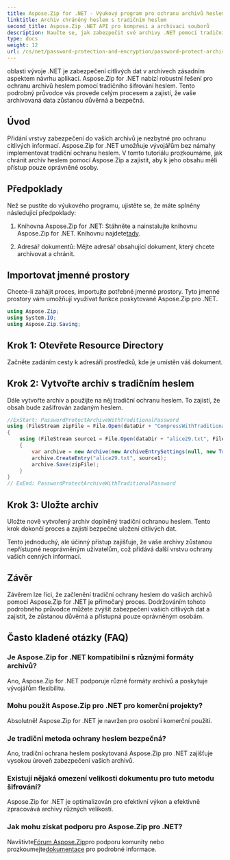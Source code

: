 ```yaml
---
title: Aspose.Zip for .NET - Výukový program pro ochranu archivů heslem
linktitle: Archiv chráněný heslem s tradičním heslem
second_title: Aspose.Zip .NET API pro kompresi a archivaci souborů
description: Naučte se, jak zabezpečit své archivy .NET pomocí tradiční ochrany heslem pomocí Aspose.Zip. Postupujte podle našeho podrobného průvodce pro lepší důvěrnost dat.
type: docs
weight: 12
url: /cs/net/password-protection-and-encryption/password-protect-archive-traditional-password/
---
```


oblasti vývoje .NET je zabezpečení citlivých dat v archivech zásadním aspektem návrhu aplikací. Aspose.Zip for .NET nabízí robustní řešení pro ochranu archivů heslem pomocí tradičního šifrování heslem. Tento podrobný průvodce vás provede celým procesem a zajistí, že vaše archivovaná data zůstanou důvěrná a bezpečná.

## Úvod

Přidání vrstvy zabezpečení do vašich archivů je nezbytné pro ochranu citlivých informací. Aspose.Zip for .NET umožňuje vývojářům bez námahy implementovat tradiční ochranu heslem. V tomto tutoriálu prozkoumáme, jak chránit archiv heslem pomocí Aspose.Zip a zajistit, aby k jeho obsahu měli přístup pouze oprávněné osoby.

## Předpoklady

Než se pustíte do výukového programu, ujistěte se, že máte splněny následující předpoklady:

1. Knihovna Aspose.Zip for .NET: Stáhněte a nainstalujte knihovnu Aspose.Zip for .NET. Knihovnu najdete[tady](https://releases.aspose.com/zip/net/).

2. Adresář dokumentů: Mějte adresář obsahující dokument, který chcete archivovat a chránit.

## Importovat jmenné prostory

Chcete-li zahájit proces, importujte potřebné jmenné prostory. Tyto jmenné prostory vám umožňují využívat funkce poskytované Aspose.Zip pro .NET.

```csharp
using Aspose.Zip;
using System.IO;
using Aspose.Zip.Saving;
```

## Krok 1: Otevřete Resource Directory

Začněte zadáním cesty k adresáři prostředků, kde je umístěn váš dokument.

## Krok 2: Vytvořte archiv s tradičním heslem

Dále vytvořte archiv a použijte na něj tradiční ochranu heslem. To zajistí, že obsah bude zašifrován zadaným heslem.

```csharp
//ExStart: PasswordProtectArchiveWithTraditionalPassword
using (FileStream zipFile = File.Open(dataDir + "CompressWithTraditionalEncryption_out.zip", FileMode.Create))
{
    using (FileStream source1 = File.Open(dataDir + "alice29.txt", FileMode.Open, FileAccess.Read))
    {
        var archive = new Archive(new ArchiveEntrySettings(null, new TraditionalEncryptionSettings("p@s$")));
        archive.CreateEntry("alice29.txt", source1);
        archive.Save(zipFile);
    }
}
// ExEnd: PasswordProtectArchiveWithTraditionalPassword
```

## Krok 3: Uložte archiv

Uložte nově vytvořený archiv doplněný tradiční ochranou heslem. Tento krok dokončí proces a zajistí bezpečné uložení citlivých dat.

Tento jednoduchý, ale účinný přístup zajišťuje, že vaše archivy zůstanou nepřístupné neoprávněným uživatelům, což přidává další vrstvu ochrany vašich cenných informací.

## Závěr

Závěrem lze říci, že začlenění tradiční ochrany heslem do vašich archivů pomocí Aspose.Zip for .NET je přímočarý proces. Dodržováním tohoto podrobného průvodce můžete zvýšit zabezpečení vašich citlivých dat a zajistit, že zůstanou důvěrná a přístupná pouze oprávněným osobám.

## Často kladené otázky (FAQ)

### Je Aspose.Zip for .NET kompatibilní s různými formáty archivů?
Ano, Aspose.Zip for .NET podporuje různé formáty archivů a poskytuje vývojářům flexibilitu.

### Mohu použít Aspose.Zip pro .NET pro komerční projekty?
Absolutně! Aspose.Zip for .NET je navržen pro osobní i komerční použití.

### Je tradiční metoda ochrany heslem bezpečná?
Ano, tradiční ochrana heslem poskytovaná Aspose.Zip pro .NET zajišťuje vysokou úroveň zabezpečení vašich archivů.

### Existují nějaká omezení velikosti dokumentu pro tuto metodu šifrování?
Aspose.Zip for .NET je optimalizován pro efektivní výkon a efektivně zpracovává archivy různých velikostí.

### Jak mohu získat podporu pro Aspose.Zip pro .NET?
 Navštivte[Fórum Aspose.Zip](https://forum.aspose.com/c/zip/37)pro podporu komunity nebo prozkoumejte[dokumentace](https://reference.aspose.com/zip/net/) pro podrobné informace.

